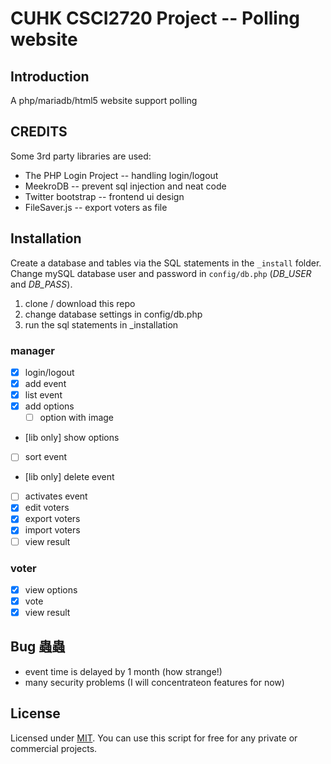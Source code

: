 CUHK CSCI2720 Project -- Polling website
==========================================

## Introduction
A php/mariadb/html5 website support polling

## CREDITS
Some 3rd party libraries are used:
* The PHP Login Project -- handling login/logout
* MeekroDB -- prevent sql injection and neat code
* Twitter bootstrap -- frontend ui design
* FileSaver.js -- export voters as file

## Installation

Create a database and tables via the SQL statements in the `_install` folder.
Change mySQL database user and password in `config/db.php` (*DB_USER* and *DB_PASS*).

1. clone / download this repo
2. change database settings in config/db.php
3. run the sql statements in \_installation

### manager
- [X] login/logout
- [X] add event
- [X] list event
- [X] add options
  - [ ] option with image
- [lib only] show options
- [ ] sort event
- [lib only] delete event
- [ ] activates event
- [X] edit voters
- [X] export voters
- [X] import voters
- [ ] view result

### voter
- [x] view options
- [X] vote
- [X] view result

## Bug 蟲蟲
- event time is delayed by 1 month (how strange!)
- many security problems (I will concentrateon features for now)

## License

Licensed under [MIT](http://www.opensource.org/licenses/mit-license.php).
You can use this script for free for any private or commercial projects.

